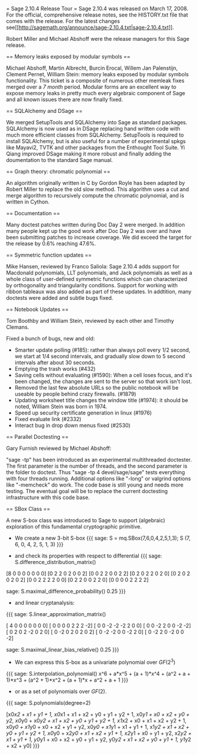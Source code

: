 = Sage 2.10.4 Release Tour =
Sage 2.10.4 was released on March 17, 2008. For the official, comprehensive release notes, see the HISTORY.txt file that comes with the release. For the latest changes see[[http://sagemath.org/announce/sage-2.10.4.txt|sage-2.10.4.txt]]. 

Robert Miller and Michael Abshoff were the release managers for this Sage release.

== Memory leaks exposed by modular symbols ==

Michael Abshoff, Martin Albrecht, Burcin Erocal, Willem Jan Palenstijn, Clement Pernet, William Stein: memory leaks exposed by modular symbols functionality. This ticket is a composite of numerous other memleak fixes merged over a *7 month* period. Modular forms are an excellent way to expose memory leaks in pretty much every algebraic component of Sage and all known issues there are now finally fixed.

== SQLAlchemy and DSage ==

We merged SetupTools and SQLAlchemy into Sage as standard packages. SQLAlchemy is now used as in DSage replacing hand written code with much more efficient classes from SQLAlchemy. SetupTools is required to install SQLAlchemy, but is also useful for a number of experimental spkgs like Mayavi2, TVTK and other packages from the Enthought Tool Suite. Yi Qiang improved DSage making it more robust and finally adding the doumentation to the standard Sage manual.

== Graph theory: chromatic polynomial ==

An algorithm originally written in C by Gordon Royle has been adapted by Robert Miller to replace the old slow method. This algorithm uses a cut and merge algorithm to recursively compute the chromatic polynomial, and is written in Cython.

== Documentation ==

Many doctest patches written during Doc Day 2 were merged. In addition many people kept up the good work after Doc Day 2 was over and have been submitting patches to increase coverage. We did exceed the target for the release by 0.6% reaching 47.6%.

== Symmetric function updates ==

Mike Hansen, reviewed by Franco Saliola: Sage 2.10.4 adds support for Macdonald polynomials, LLT polynomials, and Jack polynomials as well as a whole class of user-defined symmetric functions which can characterized by orthogonality and triangularity conditions.  Support for working with ribbon tableaux  was also added as part of these updates.  In addtition, many doctests were added and subtle bugs fixed.

== Notebook Updates ==

Tom Boothby and William Stein, reviewed by each other and Timothy Clemans.

Fixed a bunch of bugs, new and old:

  * Smarter update polling (#185): rather than always poll every 1/2 second, we start at 1/4 second intervals, and gradually slow down to 5 second intervals after about 30 seconds.
  * Emptying the trash works (#432)
  * Saving cells without evaluating (#1590): When a cell loses focus, and it's been changed, the changes are sent to the server so that work isn't lost.
  * Removed the last few absolute URLs so the public notebook will be useable by people behind crazy firewalls. (#1879)
  * Updating worksheet title changes the window title (#1974): it should be noted, William Stein was born in 1974.
  * Speed up security certificate generation in linux (#1976)
  * Fixed evaluate link (#2332)
  * Interact bug in drop down menus fixed (#2530)

== Parallel Doctesting ==

Gary Furnish reviewed by Michael Abshoff:

"sage -tp" has been introduced as an experimental multithreaded doctester.  The first parameter is the number of threads, and the second parameter is the folder to doctest.  Thus "sage -tp 4 devel/sage/sage" tests everything with four threads running. Additional options like "-long" or valgrind options like "-memcheck" do work. The code base is still young and needs more testing. The eventual goal will be to replace the current doctesting infrastructure with this code base.

== SBox Class ==

A new S-box class was introduced to Sage to support (algebraic) exploration of this fundamental cryptographic primitive. 

 * We create a new 3-bit S-box
{{{
sage: S = mq.SBox(7,6,0,4,2,5,1,3); S
(7, 6, 0, 4, 2, 5, 1, 3)
}}}

 * and check its properties with respect to differential
{{{
sage: S.difference_distribution_matrix()

[8 0 0 0 0 0 0 0]
[0 2 2 0 2 0 0 2]
[0 0 2 2 0 0 2 2]
[0 2 0 2 2 0 2 0]
[0 2 0 2 0 2 0 2]
[0 0 2 2 2 2 0 0]
[0 2 2 0 0 2 2 0]
[0 0 0 0 2 2 2 2]

sage: S.maximal_difference_probability()
0.25
}}}

 * and linear cryptanalysis:

{{{
sage: S.linear_approximation_matrix()

[ 4  0  0  0  0  0  0  0]
[ 0  0  0  0  2  2  2 -2]
[ 0  0 -2 -2 -2  2  0  0]
[ 0  0 -2  2  0  0 -2 -2]
[ 0  2  0  2 -2  0  2  0]
[ 0 -2  0  2  0  2  0  2]
[ 0 -2 -2  0  0 -2  2  0]
[ 0 -2  2  0 -2  0  0 -2]

sage: S.maximal_linear_bias_relative()
0.25
}}}

 * We can express this S-box as a univariate polynomial over $GF(2^3)$ 

{{{
sage: S.interpolation_polynomial()
x^6 + a*x^5 + (a + 1)*x^4 + (a^2 + a + 1)*x^3 + (a^2 + 1)*x^2 + (a + 1)*x + a^2 + a + 1
}}}

 * or as a set of polynomials over $GF(2)$.

{{{
sage: S.polynomials(degree=2)

[x0*x2 + x1 + y1 + 1,
 x0*x1 + x1 + x2 + y0 + y1 + y2 + 1,
 x0*y1 + x0 + x2 + y0 + y2,
 x0*y0 + x0*y2 + x1 + x2 + y0 + y1 + y2 + 1,
 x1*x2 + x0 + x1 + x2 + y2 + 1,
 x0*y0 + x1*y0 + x0 + x2 + y1 + y2,
 x0*y0 + x1*y1 + x1 + y1 + 1,
 x1*y2 + x1 + x2 + y0 + y1 + y2 + 1,
 x0*y0 + x2*y0 + x1 + x2 + y1 + 1,
 x2*y1 + x0 + y1 + y2,
 x2*y2 + x1 + y1 + 1,
 y0*y1 + x0 + x2 + y0 + y1 + y2,
 y0*y2 + x1 + x2 + y0 + y1 + 1,
 y1*y2 + x2 + y0]
}}}
